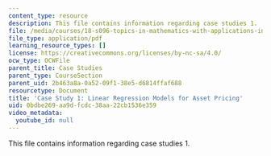 ```yaml
---
content_type: resource
description: This file contains information regarding case studies 1.
file: /media/courses/18-s096-topics-in-mathematics-with-applications-in-finance-fall-2013/0bdbe269aa9dfcdc38aa22cb1536e359_MIT18_S096F13_CaseStudy1.pdf
file_type: application/pdf
learning_resource_types: []
license: https://creativecommons.org/licenses/by-nc-sa/4.0/
ocw_type: OCWFile
parent_title: Case Studies
parent_type: CourseSection
parent_uid: 2b463a8a-0a52-09f1-38e5-d6814ffaf688
resourcetype: Document
title: 'Case Study 1: Linear Regression Models for Asset Pricing'
uid: 0bdbe269-aa9d-fcdc-38aa-22cb1536e359
video_metadata:
  youtube_id: null
---
```

This file contains information regarding case studies 1.